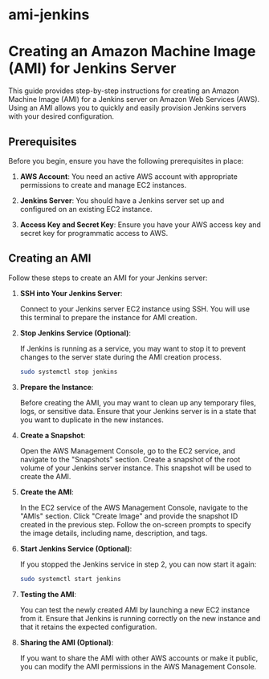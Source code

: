 # ami-jenkins
# Creating an Amazon Machine Image (AMI) for Jenkins Server

This guide provides step-by-step instructions for creating an Amazon Machine Image (AMI) for a Jenkins server on Amazon Web Services (AWS). Using an AMI allows you to quickly and easily provision Jenkins servers with your desired configuration.

## Prerequisites

Before you begin, ensure you have the following prerequisites in place:

1. **AWS Account**: You need an active AWS account with appropriate permissions to create and manage EC2 instances.

2. **Jenkins Server**: You should have a Jenkins server set up and configured on an existing EC2 instance.

3. **Access Key and Secret Key**: Ensure you have your AWS access key and secret key for programmatic access to AWS.

## Creating an AMI

Follow these steps to create an AMI for your Jenkins server:

1. **SSH into Your Jenkins Server**:

   Connect to your Jenkins server EC2 instance using SSH. You will use this terminal to prepare the instance for AMI creation.

2. **Stop Jenkins Service (Optional)**:

   If Jenkins is running as a service, you may want to stop it to prevent changes to the server state during the AMI creation process.

   ```bash
   sudo systemctl stop jenkins
   ```

3. **Prepare the Instance**:

   Before creating the AMI, you may want to clean up any temporary files, logs, or sensitive data. Ensure that your Jenkins server is in a state that you want to duplicate in the new instances.

4. **Create a Snapshot**:

   Open the AWS Management Console, go to the EC2 service, and navigate to the "Snapshots" section. Create a snapshot of the root volume of your Jenkins server instance. This snapshot will be used to create the AMI.

5. **Create the AMI**:

   In the EC2 service of the AWS Management Console, navigate to the "AMIs" section. Click "Create Image" and provide the snapshot ID created in the previous step. Follow the on-screen prompts to specify the image details, including name, description, and tags.

6. **Start Jenkins Service (Optional)**:

   If you stopped the Jenkins service in step 2, you can now start it again:

   ```bash
   sudo systemctl start jenkins
   ```

7. **Testing the AMI**:

   You can test the newly created AMI by launching a new EC2 instance from it. Ensure that Jenkins is running correctly on the new instance and that it retains the expected configuration.

8. **Sharing the AMI (Optional)**:

   If you want to share the AMI with other AWS accounts or make it public, you can modify the AMI permissions in the AWS Management Console.




